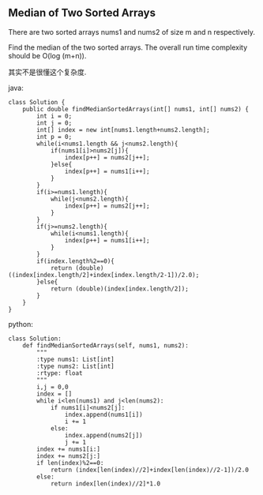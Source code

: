 ## Median of Two Sorted Arrays

There are two sorted arrays nums1 and nums2 of size m and n respectively.

Find the median of the two sorted arrays. The overall run time complexity should be O(log (m+n)).

其实不是很懂这个复杂度.

java:

	class Solution {
	    public double findMedianSortedArrays(int[] nums1, int[] nums2) {
	        int i = 0;
	        int j = 0;
	        int[] index = new int[nums1.length+nums2.length];
	        int p = 0;
	        while(i<nums1.length && j<nums2.length){
	            if(nums1[i]>nums2[j]){
	                index[p++] = nums2[j++];
	            }else{
	                index[p++] = nums1[i++];
	            }
	        }
	        if(i>=nums1.length){
	            while(j<nums2.length){
	                index[p++] = nums2[j++];
	            }
	        }
	        if(j>=nums2.length){
	            while(i<nums1.length){
	                index[p++] = nums1[i++];
	            }
	        }
	        if(index.length%2==0){
	            return (double)((index[index.length/2]+index[index.length/2-1])/2.0);
	        }else{
	            return (double)(index[index.length/2]);
	        }
	    }
	}

python:

	class Solution:
	    def findMedianSortedArrays(self, nums1, nums2):
	        """
	        :type nums1: List[int]
	        :type nums2: List[int]
	        :rtype: float
	        """
	        i,j = 0,0
	        index = []
	        while i<len(nums1) and j<len(nums2):
	            if nums1[i]<nums2[j]:
	                index.append(nums1[i])
	                i += 1
	            else:
	                index.append(nums2[j])
	                j += 1
	        index += nums1[i:]
	        index += nums2[j:]
	        if len(index)%2==0:
	            return (index[len(index)//2]+index[len(index)//2-1])/2.0
	        else:
	            return index[len(index)//2]*1.0
